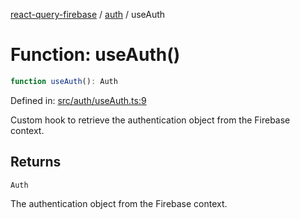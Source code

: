 [react-query-firebase](../../modules.md) / [auth](../index.md) / useAuth

# Function: useAuth()

```ts
function useAuth(): Auth
```

Defined in: [src/auth/useAuth.ts:9](https://github.com/vpishuk/react-query-firebase/blob/7fbf9b6c8d5aecd24bcbf362edabf19ee5b1c72c/src/auth/useAuth.ts#L9)

Custom hook to retrieve the authentication object from the Firebase context.

## Returns

`Auth`

The authentication object from the Firebase context.
